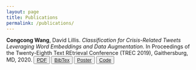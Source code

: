 ```yaml
---
layout: page
title: Publications
permalink: /publications/
---
```


**Congcong Wang**, David Lillis. *Classification for Crisis-Related Tweets Leveraging
Word Embeddings and Data Augmentation*. In Proceedings of the Twenty-Eighth Text REtrieval Conference (TREC 2019), Gaithersburg, MD, 2020. <button type="button" class="btn btn-success btn-sm">[PDF](https://trec.nist.gov/pubs/trec28/papers/CS-UCD.IS.pdf)</button>
<button type="button" class="btn btn-secondary btn-sm">[BibTex](/bibs/congcong2020cls.txt)</button>
<button type="button" class="btn btn-info btn-sm">[Poster](/files/pubs/track_2019_poster.pdf)</button>
<button type="button" class="btn btn-primary btn-sm">[Code](https://github.com/wangcongcong123/UCDTrecIS2019)</button>

<!-- Publications to add -->

<!-- ### More Information

More Information on publications goes here

### Contact me

[wangcongcongcc@gmail.com](mailto:wangcongcongcc@gmail.com) -->